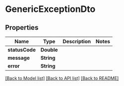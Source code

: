 # GenericExceptionDto

## Properties
Name | Type | Description | Notes
------------ | ------------- | ------------- | -------------
**statusCode** | **Double** |  | 
**message** | **String** |  | 
**error** | **String** |  | 

[[Back to Model list]](../README.md#documentation-for-models) [[Back to API list]](../README.md#documentation-for-api-endpoints) [[Back to README]](../README.md)


